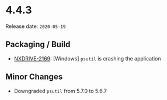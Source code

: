 # 4.4.3

Release date: `2020-05-19`

## Packaging / Build

- [NXDRIVE-2169](https://hyland.atlassian.net/browse/NXDRIVE-2169): [Windows] `psutil` is crashing the application

## Minor Changes

- Downgraded `psutil` from 5.7.0 to 5.6.7
